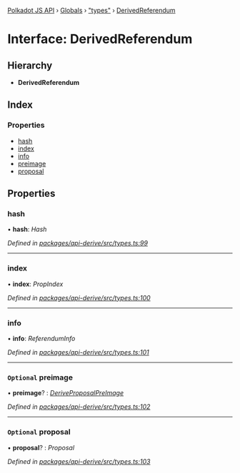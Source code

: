 [Polkadot JS API](../README.md) › [Globals](../globals.md) › ["types"](../modules/_types_.md) › [DerivedReferendum](_types_.derivedreferendum.md)

# Interface: DerivedReferendum

## Hierarchy

* **DerivedReferendum**

## Index

### Properties

* [hash](_types_.derivedreferendum.md#hash)
* [index](_types_.derivedreferendum.md#index)
* [info](_types_.derivedreferendum.md#info)
* [preimage](_types_.derivedreferendum.md#optional-preimage)
* [proposal](_types_.derivedreferendum.md#optional-proposal)

## Properties

###  hash

• **hash**: *Hash*

*Defined in [packages/api-derive/src/types.ts:99](https://github.com/polkadot-js/api/blob/8a5a86e8b/packages/api-derive/src/types.ts#L99)*

___

###  index

• **index**: *PropIndex*

*Defined in [packages/api-derive/src/types.ts:100](https://github.com/polkadot-js/api/blob/8a5a86e8b/packages/api-derive/src/types.ts#L100)*

___

###  info

• **info**: *ReferendumInfo*

*Defined in [packages/api-derive/src/types.ts:101](https://github.com/polkadot-js/api/blob/8a5a86e8b/packages/api-derive/src/types.ts#L101)*

___

### `Optional` preimage

• **preimage**? : *[DeriveProposalPreImage](_types_.deriveproposalpreimage.md)*

*Defined in [packages/api-derive/src/types.ts:102](https://github.com/polkadot-js/api/blob/8a5a86e8b/packages/api-derive/src/types.ts#L102)*

___

### `Optional` proposal

• **proposal**? : *Proposal*

*Defined in [packages/api-derive/src/types.ts:103](https://github.com/polkadot-js/api/blob/8a5a86e8b/packages/api-derive/src/types.ts#L103)*
